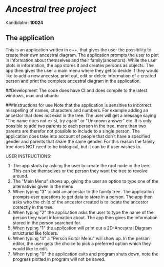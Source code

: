 # _Ancestral tree project_
Kandidatnr: **10024**

## The application
This is an application written in c++, that gives the user the possibility to create their own ancestral diagram. 
The application prompts the user to plot in information about themselves and their family(ancestors).
While the user plots in information, the app stores it and creates persons as objects.
The app then gives the user a main menu where they get to decide if they would like to
add a new ancestor, print out, edit or delete information of a created person and print the complete ancestral diagram in the application.

##Development
The code does have CI and does compile to the latest windows, mac and ubuntu

###Instructions for use
Note that the application is sensitive to incorrect misspelling of names, characters and numbers. For example adding an
ancestor that does not exist in the tree. The user will get a message saying: "The name does not exist, try again" or "Unknown answer" etc.
It is only possible to add two parents to each person in the tree, more than two parents are therefor not possible to include to a single person. The application does take into account
of people that don`t have a specified gender and parents that share the same gender. For this reason the family tree does NOT need to be biological, but it can be if user wishes to.


USER INSTRUCTIONS:
1. The app starts by asking the user to create the root node in the tree. This can be themselves or the person they want the tree to revolve around.
2. The "Main Menu" shows up, giving the user an option to type one of the alternatives given in the menu.
3. When typing "3" to add an ancestor to the family tree. The application prompts user questions to get data to store in a person. The app then asks who the child of the ancestor created is to locate the ancestor correctly in the tree.
4. When typing "2" the application asks the user to type the name of the person they want information about. The app then gives the information stored in the person searched for. 
5. When typing "1" the application will print out a 2D-Ancestral Diagram structured like folders.
6. When typing "4" a "Person Editor Menu" will show up. In the person editor, the user gets the choice to pick a preferred option which they would like to edit.
7. When typing "0" the application exits and program shuts down, note the progress plotted in program will not be saved.




